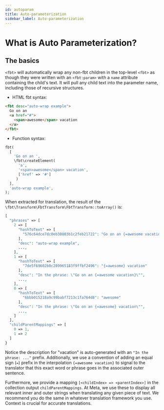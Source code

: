 ```yaml
---
id: autoparam
title: Auto-parameterization
sidebar_label: Auto-parameterization
---
```


# What is Auto Parameterization?

## The basics

`<fbt>` will automatically wrap any non-fbt children in the top-level
`<fbt>` as though they were written with an `<fbt:param>` with a
`name` attribute containing the child's text.  It will pull any child
text into the parameter name, including those of recursive structures.


- HTML fbt syntax:

```html
<fbt desc="auto-wrap example">
  Go on an
  <a href="#">
    <span>awesome</span> vacation
  </a>
</fbt>
```

- Function syntax:

```php
fbt(
  [
    'Go on an ',
    \fbt\createElement(
      'a',
      '<span>awesome</span> vacation',
      ['href' => '#']
     )
  ],
  'auto-wrap example',
);
```

When extracted for translation, the result of the `\fbt\Transform\FbtTransform\FbtTransform::toArray()` is:

```php
[
  "phrases" => [
    2 => [
      "hashToText" => [
        "576c64dce7dc0eb30803b1c2feb21722": "Go on an {=awesome vacation}"
      ],
      "desc": "auto-wrap example",
      ...,
    ],
    1 => [
      "hashToText" => [
        "7de5f69602b0c289965183f9ffbf2496": "{=awesome} vacation"
      ],
      "desc": "In the phrase: \"Go on an {=awesome vacation}\"",
      ...,
    ],
    0 => [
      "hashToText" => [
        "6bbb015218a9c99babf7213c1fa764d8": "awesome"
      ],
      "desc": "In the phrase: \"Go on an {=awesome} vacation\"",
      ...,
    ]
  ],
  "childParentMappings" => [
    0 => 1,
    1 => 2
  ]
}
```

Notice the description for "vacation" is auto-generated with an `"In
the phrase: ..."` prefix.  Additionally, we use a convention of adding an equal sign (`=`)
prefix in the interpolation `{=awesome vacation}` to signal to the
translator that this exact word or phrase goes in the associated outer
sentence.

Furthermore, we provide a mapping `[<childIndex> => <parentIndex>]` in
the collection output `childParentMappings`.  At Meta, we use
these to display all relevant inner and outer strings when translating
any given piece of text.  We recommend you do the same in whatever
translation framework you use.  Context is crucial for accurate
translations.
